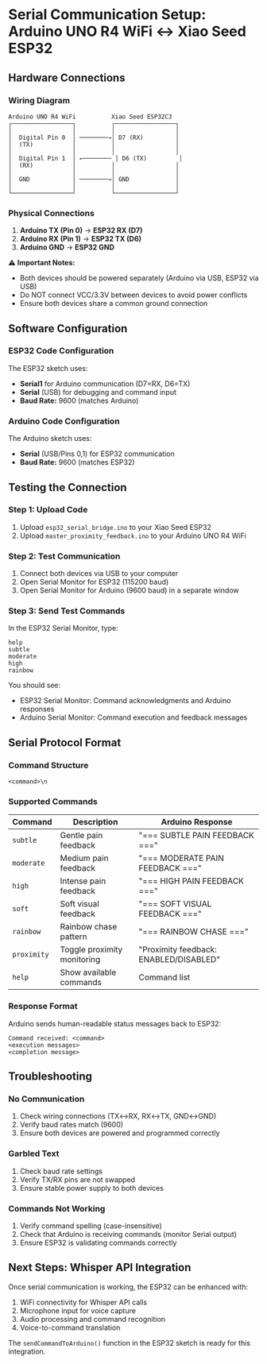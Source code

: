 # Serial Communication Setup: Arduino UNO R4 WiFi ↔ Xiao Seed ESP32

## Hardware Connections

### Wiring Diagram
```
Arduino UNO R4 WiFi          Xiao Seed ESP32C3
┌─────────────────┐          ┌─────────────────┐
│                 │          │                 │
│  Digital Pin 0  │ ────────→│ D7 (RX)         │
│  (TX)           │          │                 │
│                 │          │                 │
│  Digital Pin 1  │ ←──────── │ D6 (TX)         │
│  (RX)           │          │                 │
│                 │          │                 │
│  GND            │ ────────→│ GND             │
│                 │          │                 │
└─────────────────┘          └─────────────────┘
```

### Physical Connections
1. **Arduino TX (Pin 0)** → **ESP32 RX (D7)**
2. **Arduino RX (Pin 1)** → **ESP32 TX (D6)**  
3. **Arduino GND** → **ESP32 GND**

⚠️ **Important Notes:**
- Both devices should be powered separately (Arduino via USB, ESP32 via USB)
- Do NOT connect VCC/3.3V between devices to avoid power conflicts
- Ensure both devices share a common ground connection

## Software Configuration

### ESP32 Code Configuration
The ESP32 sketch uses:
- **Serial1** for Arduino communication (D7=RX, D6=TX)
- **Serial** (USB) for debugging and command input
- **Baud Rate:** 9600 (matches Arduino)

### Arduino Code Configuration  
The Arduino sketch uses:
- **Serial** (USB/Pins 0,1) for ESP32 communication
- **Baud Rate:** 9600 (matches ESP32)

## Testing the Connection

### Step 1: Upload Code
1. Upload `esp32_serial_bridge.ino` to your Xiao Seed ESP32
2. Upload `master_proximity_feedback.ino` to your Arduino UNO R4 WiFi

### Step 2: Test Communication
1. Connect both devices via USB to your computer
2. Open Serial Monitor for ESP32 (115200 baud)
3. Open Serial Monitor for Arduino (9600 baud) in a separate window

### Step 3: Send Test Commands
In the ESP32 Serial Monitor, type:
```
help
subtle
moderate  
high
rainbow
```

You should see:
- ESP32 Serial Monitor: Command acknowledgments and Arduino responses
- Arduino Serial Monitor: Command execution and feedback messages

## Serial Protocol Format

### Command Structure
```
<command>\n
```

### Supported Commands
| Command | Description | Arduino Response |
|---------|-------------|------------------|
| `subtle` | Gentle pain feedback | "=== SUBTLE PAIN FEEDBACK ===" |
| `moderate` | Medium pain feedback | "=== MODERATE PAIN FEEDBACK ===" |
| `high` | Intense pain feedback | "=== HIGH PAIN FEEDBACK ===" |
| `soft` | Soft visual feedback | "=== SOFT VISUAL FEEDBACK ===" |
| `rainbow` | Rainbow chase pattern | "=== RAINBOW CHASE ===" |
| `proximity` | Toggle proximity monitoring | "Proximity feedback: ENABLED/DISABLED" |
| `help` | Show available commands | Command list |

### Response Format
Arduino sends human-readable status messages back to ESP32:
```
Command received: <command>
<execution messages>
<completion message>
```

## Troubleshooting

### No Communication
1. Check wiring connections (TX↔RX, RX↔TX, GND↔GND)
2. Verify baud rates match (9600)
3. Ensure both devices are powered and programmed correctly

### Garbled Text
1. Check baud rate settings
2. Verify TX/RX pins are not swapped
3. Ensure stable power supply to both devices

### Commands Not Working
1. Verify command spelling (case-insensitive)
2. Check that Arduino is receiving commands (monitor Serial output)
3. Ensure ESP32 is validating commands correctly

## Next Steps: Whisper API Integration

Once serial communication is working, the ESP32 can be enhanced with:
1. WiFi connectivity for Whisper API calls
2. Microphone input for voice capture
3. Audio processing and command recognition
4. Voice-to-command translation

The `sendCommandToArduino()` function in the ESP32 sketch is ready for this integration.
